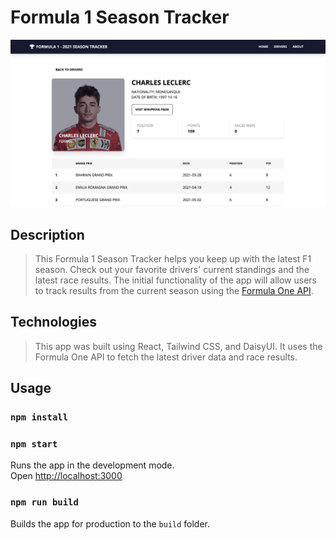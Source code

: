 # Formula 1 Season Tracker

![screenshot of website](./public/F1-Large.png)

## Description

> This Formula 1 Season Tracker helps you keep up with the latest F1 season. Check out your favorite drivers' current standings and the latest race results.
> The initial functionality of the app will allow users to track results from the current season using the [Formula One API](https://documenter.getpostman.com/view/11586746/SztEa7bL).

## Technologies

> This app was built using React, Tailwind CSS, and DaisyUI. It uses the Formula One API to fetch the latest driver data and race results.

## Usage

### `npm install`

### `npm start`

Runs the app in the development mode.<br>
Open [http://localhost:3000](http://localhost:3000)

### `npm run build`

Builds the app for production to the `build` folder.<br>
